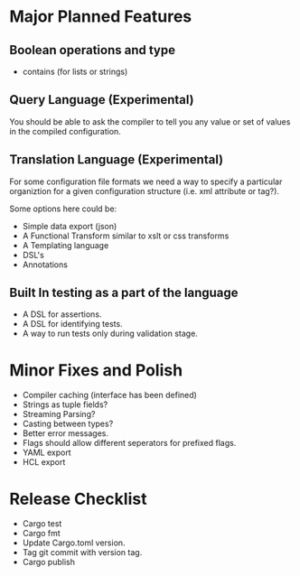 # Major Planned Features

## Boolean operations and type

* contains (for lists or strings)

## Query Language (Experimental)

You should be able to ask the compiler to tell you any value or set of values in the
compiled configuration.

## Translation Language (Experimental)

For some configuration file formats we need a way to specify a particular
organiztion for a given configuration structure (i.e. xml attribute or tag?).

Some options here could be:

* Simple data export (json) 
* A Functional Transform similar to xslt or css transforms
* A Templating language
* DSL's
* Annotations

## Built In testing as a part of the language

* A DSL for assertions.
* A DSL for identifying tests.
* A way to run tests only during validation stage.

# Minor Fixes and Polish

* Compiler caching (interface has been defined)
* Strings as tuple fields?
* Streaming Parsing?
* Casting between types?
* Better error messages.
* Flags should allow different seperators for prefixed flags.
* YAML export
* HCL export

# Release Checklist

* Cargo test
* Cargo fmt
* Update Cargo.toml version.
* Tag git commit with version tag.
* Cargo publish